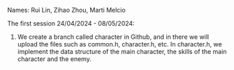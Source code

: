 Names: Rui Lin, Zihao Zhou, Marti Melcio

The first session 24/04/2024 - 08/05/2024:
  1. We create a branch called character in Github, and in there we will upload the files such as common.h, character.h, etc.
  In character.h, we implement the data structure of the main character, the skills of the main character and the enemy.
